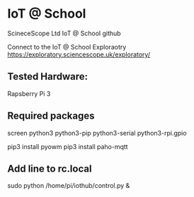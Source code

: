 # IoT @ School
ScineceScope Ltd IoT @ School github

Connect to the IoT @ School Exploraotry https://exploratory.sciencescope.uk/exploratory/ 

## Tested Hardware: 
Rapsberry Pi 3

## Required packages
screen
python3 
python3-pip 
python3-serial 
python3-rpi.gpio

pip3 install pyowm
pip3 install paho-mqtt


## Add line to rc.local
sudo python /home/pi/iothub/control.py &
